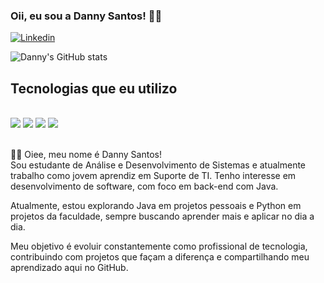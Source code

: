 ### Oii, eu sou a Danny Santos! 👋🏽

[![Linkedin](https://img.shields.io/badge/LinkedIn-0077B5?style=for-the-badge&logo=linkedin&logoColor=white)](www.linkedin.com/in/dannykevelyn)

![Danny's GitHub stats](https://github-readme-stats.vercel.app/api?username=dannykvlyn&show_icons=true&theme=synthwave)

## Tecnologias que eu utilizo 
<div style="display: inline_block"> <br/>
<img alt:"html5" src="https://img.shields.io/badge/HTML5-E34F26?style=for-the-badge&logo=html5&logoColor=white"/>
<img alt:"CSS3" src="https://img.shields.io/badge/CSS3-1572B6?style=for-the-badge&logo=css3&logoColor=white"/>
<img alt:"JS" src="https://img.shields.io/badge/JavaScript-F7DF1E?style=for-the-badge&logo=javascript&logoColor=black"/>
<img alt:"Java24" src="https://img.shields.io/badge/Java-ED8B00?style=for-the-badge&logo=openjdk&logoColor=white"/>
</div> <br/>

<p>
👋🏽 Oiee, meu nome é Danny Santos! <br/>
Sou estudante de Análise e Desenvolvimento de Sistemas e atualmente trabalho como jovem aprendiz em Suporte de TI. Tenho interesse em desenvolvimento de software, com foco em back-end com Java.

Atualmente, estou explorando Java em projetos pessoais e Python em projetos da faculdade, sempre buscando aprender mais e aplicar no dia a dia.

Meu objetivo é evoluir constantemente como profissional de tecnologia, contribuindo com projetos que façam a diferença e compartilhando meu aprendizado aqui no GitHub.
</p>